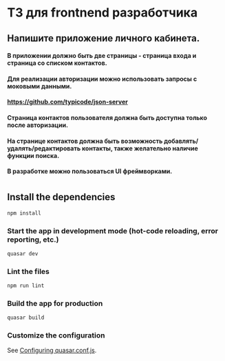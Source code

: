 # ТЗ для frontnend разработчика
 
## Напишите приложение личного кабинета.

#### В приложении должно быть две страницы - страница входа и страница со списком контактов.
#### Для реализации авторизации можно использовать запросы с моковыми данными.
#### https://github.com/typicode/json-server
#### Страница контактов пользователя должна быть доступна только после авторизации.
#### На странице контактов должна быть возможность добавлять/удалять/редактировать контакты, также желательно наличие функции поиска.
#### В разработке можно пользоваться UI фреймворками.

#
## Install the dependencies
```bash
npm install
```

### Start the app in development mode (hot-code reloading, error reporting, etc.)
```bash
quasar dev
```

### Lint the files
```bash
npm run lint
```

### Build the app for production
```bash
quasar build
```

### Customize the configuration
See [Configuring quasar.conf.js](https://quasar.dev/quasar-cli/quasar-conf-js).
